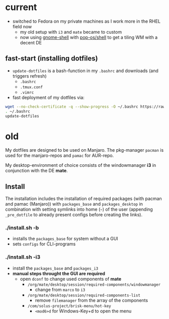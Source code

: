 # current

- switched to Fedora on my private machines as I work more in the RHEL field now
	- my old setup with `i3` and `mate` became to custom
	- now using [gnome-shell](https://github.com/GNOME/gnome-shell) with [pop-os/shell](https://github.com/pop-os/shell) to get a tiling WM with a decent DE

## fast-start (installing dotfiles)

- `update-dotfiles` is a bash-function in my `.bashrc` and downloads (and triggers refresh)
	- `.bashrc`
	- `.tmux.conf`
	- `.vimrc`
 - fast deployment of my dotfiles via:

```bash
wget --no-check-certificate -q --show-progress -O ~/.bashrc https://raw.githubusercontent.com/termnml/dotfiles/main/.bashrc
. ~/.bashrc
update-dotfiles
```


# old

My dotfiles are designed to be used on Manjaro. The pkg-manager `pacman` is used for the manjaro-repos and `pamac` for AUR-repo.

My desktop-environment of choice consists of the windowmanager **i3** in conjunction with the DE **mate**.

## Install

The installation includes the installation of required packages (with pacman and pamac (Manjaro)) with `packages_base` and `packages_desktop` in combination with setting symlinks into home (`~`) of the user (appending `_pre_dotfile` to already present configs before creating the links).

### ./install.sh -b

- installs the `packages_base` for system without a GUI
- sets `configs` for CLI-programs

### ./install.sh -i3

- install the `packages_base` and `packages_i3`
- **manual steps throught the GUI are required**
	- open `dconf` to change used components of **mate**
		- `/org/mate/desktop/session/required-components/windowmanager`
			- change from `marco` to `i3`
		- `/org/mate/desktop/session/required-components-list`
			- remove `filemanager` from the array of the components
		- `/com/solus-project/brisk-menu/hot-key`
			- `<mod6>d` for Windows-Key+d to open the menu
